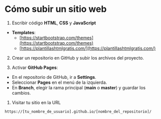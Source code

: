# Cómo subir un sitio web

1. Escribir código **HTML**, **CSS** y **JavaScript**

- **Templates**:
    - [https://startbootstrap.com/themes](https://startbootstrap.com/themes)
    - [https://plantillashtmlgratis.com/](https://plantillashtmlgratis.com/)

2. Crear un repositorio en GitHub y subir los archivos del proyecto. 

3. Activar **GitHub Pages**:

- En el repositorio de GitHub, ir a **Settings**.
- Seleccionar **Pages** en el menú de la izquierda.
- En **Branch**, elegir la rama principal (**main** o **master**) y guardar los cambios.

1. Visitar tu sitio en la URL

```bash
https://[tu_nombre_de_usuario].github.io/[nombre_del_repositorio]/
```